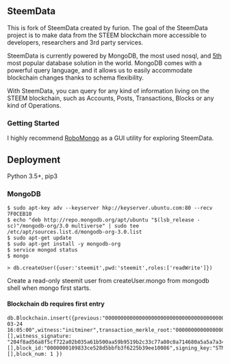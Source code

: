 ## SteemData

This is fork of SteemData created by furion. The goal of the SteemData project is to make data from the STEEM blockchain more accessible to developers, researchers and 3rd party services.

SteemData is currently powered by MongoDB, the most used nosql, and [5th](http://db-engines.com/en/ranking) most popular database solution in the world.
MongoDB comes with a powerful query language, and it allows us to easily accommodate blockchain changes thanks to schema flexibility.

With SteemData, you can query for any kind of information living on the STEEM blockchain, such as Accounts, Posts, Transactions, Blocks or any kind of Operations.


### Getting Started
I highly recommend [RoboMongo](https://robomongo.org/) as a GUI utility for exploring SteemData.


## Deployment

Python 3.5+, pip3 

### MongoDB

```
$ sudo apt-key adv --keyserver hkp://keyserver.ubuntu.com:80 --recv 7F0CEB10
$ echo "deb http://repo.mongodb.org/apt/ubuntu "$(lsb_release -sc)"/mongodb-org/3.0 multiverse" | sudo tee /etc/apt/sources.list.d/mongodb-org-3.0.list
$ sudo apt-get update
$ sudo apt-get install -y mongodb-org
$ service mongod status
$ mongo

> db.createUser({user:'steemit',pwd:'steemit',roles:['readWrite']})
```
Create a read-only steemit user from createUser.mongo from mongodb shell when mongo first starts.


#### Blockchain db requires first entry 

```
db.Blockchain.insert({previous:"0000000000000000000000000000000000000000",timestamp:"2016-03-24 16:05:00",witness:"initminer",transaction_merkle_root:"0000000000000000000000000000000000000000",extensions:[],witness_signature: "204f8ad56a8f5cf722a02b035a61b500aa59b9519b2c33c77a80c0a714680a5a5a7a340d909d19996613c5e4ae92146b9add8a7a663eef37d837ef881477313043",transactions:[],block_id:"0000000109833ce528d5bbfb3f6225b39ee10086",signing_key:"STM8GC13uCZbP44HzMLV6zPZGwVQ8Nt4Kji8PapsPiNq1BK153XTX",transaction_ids:[],block_num: 1 })
```



